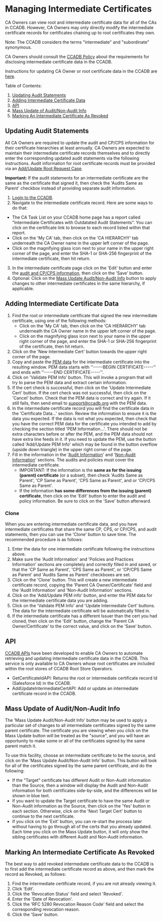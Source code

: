 # Managing Intermediate Certificates #

CA Owners can view root and intermediate certificate data for all of the CAs in
CCADB. However, CA Owners may only directly modify the intermediate certificate
records for certificates chaining up to root certificates they own.

Note: The CCADB considers the terms "intermediate" and "subordinate" synonymous.

CA Owners should consult the [CCADB Policy](/policy#4-intermediate-certificates)
about the requirements for disclosing intermediate certificate data 
in the CCADB.

Instructions for updating CA Owner or root certificate data in the CCADB are 
[here](updates).

Table of Contents:
1. [Updating Audit Statements](intermediates#updating-audit-statements)
2. [Adding Intermediate Certificate Data](intermediates#adding-intermediate-certificate-data)
3. [API](intermediates#api)
4. [Mass Update of Audit/Non-Audit Info](intermediates#mass-update-of-audit-non-audit-info)
5. [Marking An Intermediate Certificate As Revoked](intermediates#marking-an-intermediate-certificate-as-revoked)

## Updating Audit Statements ##

All CA Owners are required to update the audit and CP/CPS information for their 
certificate hierarchies at least annually. CA Owners are expected to maintain their 
intermediate certificate records themselves and to directly enter the 
corresponding updated audit statements via the following instructions. 
Audit information for root certificate records must be provided via an 
[Add/Update Root Request Case](updates).

**Important:** If the audit statements for an intermediate certificate are the 
same as the certificate that signed it, then check the 'Audits Same as Parent' 
checkbox instead of providing separate audit information.

1. [Login to the CCADB](getting-started).
2. Navigate to the intermediate certificate record. Here are some ways to do that:
* The CA Task List on your CCADB home page has a report called "Intermediate
Certificates with Outdatated Audit Statements". You can click on the certificate link
to browse to each record listed within that report.
* Click on the 'My CA' tab, then click on the 'CA HIERARCHY' tab underneath the CA
Owner name in the upper left corner of the page.
* Click on the magnifying glass icon next to your name in the upper right corner
   of the page, and enter the SHA-1 or SHA-256 fingerprint of the intermediate certificate,
   then hit return.
3. In the intermediate certificate page click on the 'Edit' button and enter the 
[audit and CP/CPS information](fields), then click on the 'Save' button.
4. Optional: Click on the [Mass Update Audit/Non-Audit Info](intermediates#mass-update-of-audit-non-audit-info) button to apply changes to other intermediate certificates in the same hierarchy, if applicable.

## Adding Intermediate Certificate Data ##

1. Find the root or intermediate certificate that signed the new intermediate
   certificate, using one of the following methods:
   * Click on the 'My CA' tab, then click on the 'CA HIERARCHY' tab underneath the CA
   Owner name in the upper left corner of the page.
   * Click on the magnifying glass icon next to your name in the upper right corner
      of the page, and enter the SHA-1 or SHA-256 fingerprint of the certificate,
      then hit return.
2. Click on the 'New Intermediate Cert' button towards the upper right corner
   of the page. 
3. Copy and paste the [PEM data](fields#pem-data) for the intermediate
   certificate into the resulting window. PEM data starts with
   ''-----BEGIN CERTIFICATE-----'' and ends with ''-----END CERTIFICATE-----''.
4. Click on 'Validate PEM Info' button. This will invoke a program that will
   try to parse the PEM data and extract certain information.
5. If the cert check is successful, then click on the 'Update Intermediate
   Cert' button. If the cert check was not successful, then click on the
   'Cancel' button. Check that the PEM data is correct and try again.
   If it still fails, then send email to support@ccadb.org with the PEM data.
6. In the intermediate certificate record you will find the certificate data
   in the 'Certificate Data...' section. Review the information to ensure it is 
   the data you expected. If the data is not what you expected, then check 
   that you have the correct PEM data for the certificate you intended to add
   by checking the section titled 'PEM Information...'. There should
   not be extra characters before or after the PEM, and the PEM data should not
   have extra line feeds in it. If you need to update the PEM, use the 
   button called 'Add/Update PEM Info' which may be found in the button overflow
   (upside down triangle) in the upper right corner of the page.
7. Fill in the information in the '[Audit Information](fields#audit-information)' and '[Non-Audit
   Information](fields#non-audit-information)' sections. The
   audits and policies must cover the intermediate certificate.
    * IMPORTANT: If the information is the **same as for the issuing (parent)
      certificate** (or a subset), then check 'Audits Same as Parent', 'CP Same as Parent', 'CPS Same as Parent', and or 'CP/CPS Same as Parent'.
    * If the information **has some differences from the issuing (parent)
      certificate**, then click on the 'Edit' button to enter the audit and
      policy information. Be sure to click on the 'Save' button afterward. 

### Clone ###

When you are entering intermediate certificate data, and you have intermediate
certificates that share the same CP, CPS, or CP/CPS, and audit statements, then you can
use the 'Clone' button to save time. The recommended procedure is as follows:

1. Enter the data for one intermediate certificate following the instructions
   above.
2. Make sure the 'Audit Information' and 'Policies and Practices Information'
   sections are completely and correctly filled in and saved, or that the
   'CP Same as Parent', 'CPS Same as Parent', or 'CP/CPS Same as Parent' and 'Audits Same as Parent' checkboxes are set.
3. Click on the 'Clone' button. This will create a new intermediate
   certificate record, copying the 'Parent CA Owner/Certificate' field and the
   'Audit Information' and 'Non-Audit Information' sections.
4. Click on the 'Add/Update PEM info' button, and enter the PEM data for the
   intermediate certificate data you are adding.
5. Click on the 'Validate PEM Info' and 'Update Intermediate Cert' buttons.
   The data for the intermediate certificate will be automatically filled in.
6. If the intermediate certificate has a different Issuer than the cert you
   had cloned, then click on the 'Edit' button, change the 'Parent CA
   Owner/Certificate' to the correct value, and click on the 'Save' button.

## API ##

[CCADB APIs](https://github.com/mozilla/CCADB-Tools/tree/master/API_AddUpdateIntermediateCert) 
have been developed to enable CA Owners to automate retrieving and updating intermediate 
certificate data in the CCADB. This service is only available 
to CA Owners whose root certificates are included within the root stores 
of CCADB Root Store Operators.
* GetCertificateIdAPI: Returns the root or intermediate certificate record Id (Salesforce Id) in the CCADB.
* AddUpdateIntermediateCertAPI: Add or update an intermediate certificate record in the CCADB.


## Mass Update of Audit/Non-Audit Info ##

The 'Mass Update Audit/Non-Audit Info' button may be used to apply a particular
set of changes to all intermediate certificates signed by the same parent
certificate. The certificate you are viewing when you click on the Mass Update
button will be treated as the "source", and you will have an opportunity to
make some or all of the certificates signed by the same parent match it.

To use this facility, choose an intermediate certificate to be the source, and
click on the 'Mass Update Audit/Non-Audit Info' button. This button will look for
all of the certificates signed by the same parent certificate, and do the
following:

* If the "Target" certificate has different Audit or Non-Audit information than
  the Source, then a window will display the Audit and Non-Audit information for
  both certificates side-by-side, and the differences will be shown in blue
  text.
* If you want to update the Target certificate to have the same Audit or
  Non-Audit information as the Source, then click on the 'Yes' button in each
  section. Otherwise, click on the 'Next Target Cert' button to continue to the
  next certificate.
* If you click on the 'Exit' button, you can re-start the process later
  without having to go through all of the certs that you already updated. Each
  time you click on the Mass Update button, it will only show the sibling
  certificates with different Audit and Non-Audit information.

## Marking An Intermediate Certificate As Revoked ##

The best way to add revoked intermediate certificate data to the CCADB is to
first add the intermediate certificate record as above, and then mark the
record as Revoked, as follows:

1. Find the intermediate certificate record, if you are not already viewing it.
2. Click 'Edit'.
3. Click the 'Revocation Status' field and select 'Revoked'.
4. Enter the 'Date of Revocation'.
5. Click the 'RFC 5280 Revocation Reason Code' field and select the
   corresponding revocation reason.
6. Click the 'Save' button.
